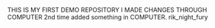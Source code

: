 THIS IS MY FIRST DEMO REPOSITORY
I MADE CHANGES THROUGH COMPUTER
2nd time added something in COMPUTER.
rik_night_fury
